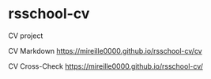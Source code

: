 # rsschool-cv
CV project

CV Markdown
https://mireille0000.github.io/rsschool-cv/cv

CV Cross-Check
https://mireille0000.github.io/rsschool-cv/